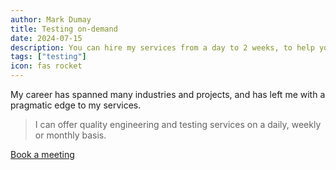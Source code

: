 ```yaml
---
author: Mark Dumay
title: Testing on-demand
date: 2024-07-15
description: You can hire my services from a day to 2 weeks, to help you with a testing effort.
tags: ["testing"]
icon: fas rocket
---
```


My career has spanned many industries and projects, and has left me with a pragmatic edge to my services. 

> I can offer quality engineering and testing services on a daily, weekly or monthly basis.

[Book a meeting](https://calendly.com/jaffamonkeyltd/intro-call)
